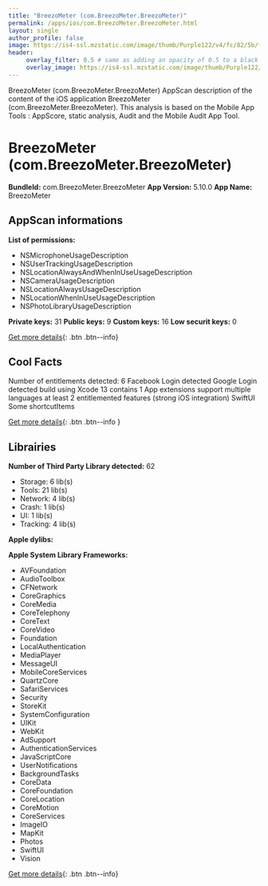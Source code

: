 ```yaml
---
title: "BreezoMeter (com.BreezoMeter.BreezoMeter)"
permalink: /apps/ios/com.BreezoMeter.BreezoMeter.html
layout: single
author_profile: false
image: https://is4-ssl.mzstatic.com/image/thumb/Purple122/v4/fc/82/5b/fc825b7a-4e31-3697-e3fd-7a03f93a1c71/AppIcon-0-1x_U007emarketing-0-5-0-sRGB-85-220.png/512x512bb.jpg
header: 
     overlay_filter: 0.5 # same as adding an opacity of 0.5 to a black background
     overlay_image: https://is4-ssl.mzstatic.com/image/thumb/Purple122/v4/fc/82/5b/fc825b7a-4e31-3697-e3fd-7a03f93a1c71/AppIcon-0-1x_U007emarketing-0-5-0-sRGB-85-220.png/512x512bb.jpg
---
```

BreezoMeter (com.BreezoMeter.BreezoMeter) AppScan description of the content of the iOS application BreezoMeter (com.BreezoMeter.BreezoMeter). This analysis is based on the Mobile App Tools : AppScore, static analysis, Audit and the Mobile Audit App Tool.

# BreezoMeter (com.BreezoMeter.BreezoMeter)

**BundleId:** com.BreezoMeter.BreezoMeter
**App Version:** 5.10.0
**App Name:** BreezoMeter


## AppScan informations 

**List of permissions:** 
- NSMicrophoneUsageDescription
- NSUserTrackingUsageDescription
- NSLocationAlwaysAndWhenInUseUsageDescription
- NSCameraUsageDescription
- NSLocationAlwaysUsageDescription
- NSLocationWhenInUseUsageDescription
- NSPhotoLibraryUsageDescription
  
  
**Private keys:** 31
**Public keys:** 9
**Custom keys:** 16
**Low securit keys:** 0
  
[Get more details](/pricing.html){: .btn .btn--info}

## Cool Facts

Number of entitlements detected: 6
Facebook Login detected
Google Login detected
build using Xcode 13
contains 1 App extensions
support multiple languages
at least 2 entitlemented features (strong iOS integration)
SwiftUI
Some shortcutItems 
  
[Get more details](/pricing.html){: .btn .btn--info }

## Librairies 
**Number of Third Party Library detected:** 62
- Storage: 6 lib(s)
- Tools: 21 lib(s)
- Network: 4 lib(s)
- Crash: 1 lib(s)
- UI: 1 lib(s)
- Tracking: 4 lib(s)


**Apple dylibs:**


**Apple System Library Frameworks:**
- AVFoundation
- AudioToolbox
- CFNetwork
- CoreGraphics
- CoreMedia
- CoreTelephony
- CoreText
- CoreVideo
- Foundation
- LocalAuthentication
- MediaPlayer
- MessageUI
- MobileCoreServices
- QuartzCore
- SafariServices
- Security
- StoreKit
- SystemConfiguration
- UIKit
- WebKit
- AdSupport
- AuthenticationServices
- JavaScriptCore
- UserNotifications
- BackgroundTasks
- CoreData
- CoreFoundation
- CoreLocation
- CoreMotion
- CoreServices
- ImageIO
- MapKit
- Photos
- SwiftUI
- Vision


  
[Get more details](/pricing.html){: .btn .btn--info}

